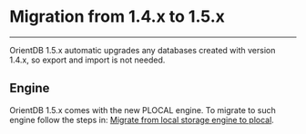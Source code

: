 # Migration from 1.4.x to 1.5.x
____

OrientDB 1.5.x automatic upgrades any databases created with version 1.4.x, so export and import is not needed.

## Engine

OrientDB 1.5.x comes with the new PLOCAL engine. To migrate to such engine follow the steps in: [Migrate from local storage engine to plocal](Upgrade.md#migrate-from-local-storage-engine-to-plocal).

